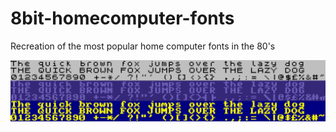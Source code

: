 # 8bit-homecomputer-fonts
Recreation of the most popular home computer fonts in the 80's

![8bit-homecomputer-fonts](/pangrama.png)
